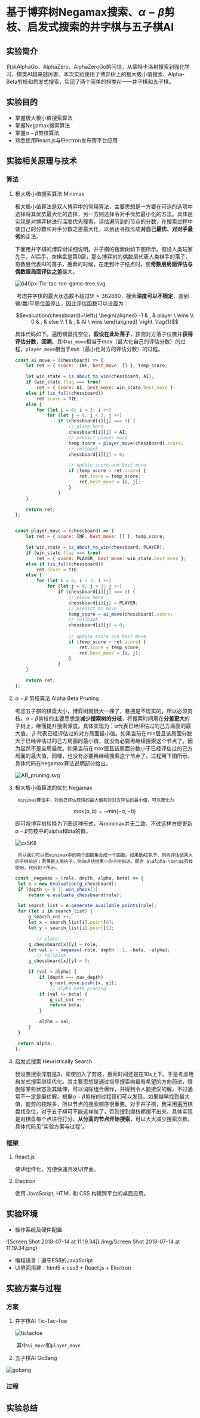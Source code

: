 # 基于博弈树Negamax搜索、$\alpha-\beta$剪枝、启发式搜索的井字棋与五子棋AI



## 实验简介

​	自从AlphaGo、AlphaZero、AlphaZeroGo的问世，从蒙特卡洛树搜索到强化学习，棋类AI越来越厉害。本次实验使用了博弈树上的极大极小值搜索、Alpha-Beta剪枝和启发式搜索，实现了两个简单的棋类AI——井子棋和五子棋。



## 实验目的

 - 掌握极大极小值搜索算法
 - 掌握Negamax搜索算法
 - 掌握$\alpha-\beta$剪枝算法
 - 熟悉使用React.js与Electron发布跨平台应用



## 实验相关原理与技术

### 算法

1. 极大极小值搜索算法 Minimax

   ​	极大极小值算法是双人博弈中的常用算法，主要思想是一方要在可选的选项中选择将其优势最大化的选择，另一方则选择令对手优势最小化的方法。具体是实现是对博弈树进行深度优先搜索，评估遍历到的节点的分数，在搜索过程中使自己的分数和对手分数之差最大化，以到达寻找形成**对自己最优、对对手最劣**的走法。

   ​	下面用井字棋的博弈树详细说明。井子棋的搜索树如下图所示。假设人类玩家先手，AI后手，空棋盘是第0层，那么博弈树的偶数层代表人类棋手的落子，奇数层代表AI的落子，搜索的时候，在走到叶子结点时，使**奇数层局面评估与偶数层局面评估之差**最大。

   ![640px-Tic-tac-toe-game-tree.svg](./img/640px-Tic-tac-toe-game-tree.svg.png)

   ​	考虑井字棋的最大状态数不超过$9!=362880$，搜索**深度可以不限定**，直到输/赢/平局位置停止，因此评估函数可以设置为：

   $$evaluation(chessboard)=\left\{ \begin{aligned} -1 & , & player \  wins \\ 0 & , & else \\ 1 & , & AI \ wins \end{aligned} \right. \tag{1}$$

   ​	具体代码如下。遍历棋盘找空位，**假设在此处落子**，预测对方落子位置并**获得评估分数**，**回溯**。其中`ai_move`相当于*max*（最大化自己的评估分数）的过程，`player_move`相当于*min*（最小化对方的评估分数）的过程。

   ```js
   const ai_move = (chessboard) => {
       let ret = { score: -INF, best_move: [] }, temp_score;
   
       let win_state = is_about_to_win(chessboard, AI);
       if (win_state.flag === true)                  
           ret = { score: AI, best_move: win_state.best_move };
       else if (is_full(chessboard))
           ret.score = TIE;
       else {
           for (let i = 0; i < 3; i ++)
               for (let j = 0; j < 3; j ++)
                   if (chessboard[i][j] === 0) {
                       // place here
                       chessboard[i][j] = AI;    
                       // predict player move
                       temp_score = player_move(chessboard).score; 
                       // rollback
                       chessboard[i][j] = 0;                                        
   
                       // update score and best move
                       if (temp_score > ret.score) {          
                           ret.score = temp_score;
                           ret.best_move = [i, j];
                       }
                   }
       }
   
       return ret;
   };
   
   
   const player_move = (chessboard) => {                              
       let ret = { score: INF, best_move: [] }, temp_score;
   
       let win_state = is_about_to_win(chessboard, PLAYER);
       if (win_state.flag === true)
           ret = { score: PLAYER, best_move: win_state.best_move };
       else if (is_full(chessboard))     
           ret.score = TIE;
       else {
           for (let i = 0; i < 3; i ++)
               for (let j = 0; j < 3; j ++)
                   if (chessboard[i][j] === 0) {
                       // place here
                       chessboard[i][j] = PLAYER;            
                       // predict AI move
                       temp_score = ai_move(chessboard).score;   
                       // rollback
                       chessboard[i][j] = 0;                                        
   				  
                       // update score and best move
                       if (temp_score < ret.score) {                                
                           ret.score = temp_score;
                           ret.best_move = [i, j];
                       }
                   }
       }
   
       return ret;
   };
   ```

   

2. $\alpha-\beta$ 剪枝算法 Alpha Beta Pruning

   ​	考虑五子棋的棋盘大小，博弈树就很大一棵了，暴搜是不现实的，所以必须剪枝。$\alpha-\beta$剪枝的主要思想是**减少搜索树的分枝**，将搜索时间用在**分差更大**的子树上，继而提升搜索深度。具体实现为：$\alpha$代表已经评估过的己方局面的最大值， $\beta$ 代表已经评估过的对方局面最小值。如果当前在min层且该局面分数大于已经评估过的己方局面的最小值，就没有必要再继续搜索这个节点了，因为显然不是全局最优。如果当前在max层且该局面分数小于已经评估过的己方局面的最大值，同理，也没有必要再继续搜索这个节点了。过程用下图所示。具体代码在negamax算法说明部分给出。

   ![AB_pruning.svg](./img/AB_pruning.svg.png)

   

3. 极大极小值算法的优化 Negamax

    	minimax算法中，对自己评估获得的最大值和对对方评估的最小值，可以简化为

   $$max(a,b) = -min(-a, -b) \tag{2}$$

   ​	即可将博弈树转换为下图这种形式，与minimax并无二致，不过这样方便更新$\alpha-\beta$剪枝中的alpha和bta的值。

   ![cx5K6](./img/cx5K6.png)

    	所以我们可以把minimax中的两个函数集合成一个函数。如果是AI执子，则向评估结果大的子树前进；若果是人类执子，则向评估结果小的子树前进。配合 $\alpha-\beta$剪枝使用，代码如下所示。

   ```js
   const _negamax = (role, depth, alpha, beta) => {
   	let e = new Evaluation(g_chessboard);
   	if (depth <= 0 || win_check())
   		return e.evaluate_chessboard(role);
   
   	let search_list = e.generate_available_points(role);
   	for (let i in search_list) {
   		g_search_cnt ++;
   		let x = search_list[i].point[0];
   		let y = search_list[i].point[1];
   
           // place
   		g_chessboard[x][y] = role; 
   		let val = -_negamax(-role, depth - 1, -beta, -alpha);
           // rollback
   		g_chessboard[x][y] = 0; 
   
   		if (val > alpha) {
   			if (depth === max_depth)
   				g_next_move.push([x, y]);
                // alpha beta pruning
   			if (val >= beta) {
   				g_cut_cnt ++;
   				return beta;
   			}
   
   			alpha = val;
   		}
   	}
   
   	return alpha;
   };
   ```

    

4. 启发式搜索 Heuristically Search

   ​	我设置搜索深度是3，即使加入了剪枝，搜索时间还是在10s上下。于是考虑用启发式搜索继续优化。其主要思想是通过指导搜索向最有希望的方向前进，降删除某些状态及其延伸，可以消除组合爆炸，并得到令人能接受的解，不过通常不一定是最优解。根据$\alpha-\beta$剪枝的过程我们可以发现，如果越早找到最大值，能剪的枝越多，所以节点的搜索顺序很重要。对于井子棋，我采用遍历棋盘找空位，对于五子棋可不能这样做了，否则搜到爆栈都搜不出来。具体实现是对棋盘每个点进行打分，**从分高的节点开始搜索**，可以大大减少搜索次数。具体代码见“实验方案与过程”。



### 框架

1. React.js

   使UI组件化，方便快速开发UI界面。

2. Electron

   使用 JavaScript, HTML 和 CSS 构建跨平台的桌面应用。

   

## 实验环境

- 操作系统及硬件配置

![Screen Shot 2018-07-14 at 11.19.34](./img/Screen Shot 2018-07-14 at 11.19.34.png)

- 编程语言：遵守ES6的JavaScript
- UI界面搭建：html5 + css3 + React.js + Electron



## 实验方案与过程

### 方案

1. 井字棋AI  Tic-Tac-Toe

   ![tictactoe](./img/tictactoe.svg)

   ​	其中`ai_move`和`player_move`



2. 五子棋AI GoBang

![gobang](/Users/cjhahaha/Workspace/SomethingElse/ai-games/img/gobang.svg)



### 过程







## 实验总结